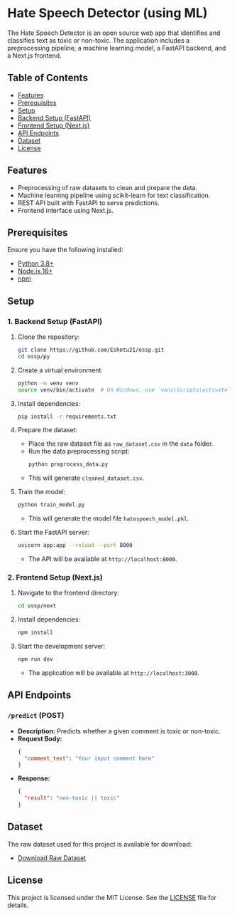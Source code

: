 # Hate Speech Detector (using ML)

The Hate Speech Detector is an open source web app that identifies and classifies text as toxic or non-toxic. The application includes a preprocessing pipeline, a machine learning model, a FastAPI backend, and a Next.js frontend.

## Table of Contents
- [Features](#features)
- [Prerequisites](#prerequisites)
- [Setup](#setup)
- [Backend Setup (FastAPI)](#1-backend-setup-fastapi)
- [Frontend Setup (Next.js)](#2-frontend-setup-nextjs)
- [API Endpoints](#api-endpoints)
- [Dataset](#dataset)
- [License](#license)

## Features

- Preprocessing of raw datasets to clean and prepare the data.
- Machine learning pipeline using scikit-learn for text classification.
- REST API built with FastAPI to serve predictions.
- Frontend interface using Next.js.

## Prerequisites

Ensure you have the following installed:

- [Python 3.8+](https://www.python.org/downloads/)
- [Node.js 16+](https://nodejs.org/)
- [npm](https://www.npmjs.com/)

## Setup

### 1. Backend Setup (FastAPI)

1. Clone the repository:
   ```bash
   git clone https://github.com/Eshetu21/ossp.git
   cd ossp/py
   ```

2. Create a virtual environment:
   ```bash
   python -m venv venv
   source venv/bin/activate  # On Windows, use `venv\Scripts\activate`
   ```

3. Install dependencies:
   ```bash
   pip install -r requirements.txt
   ```

4. Prepare the dataset:
   - Place the raw dataset file as `raw_dataset.csv` in the `data` folder.
   - Run the data preprocessing script:
     ```bash
     python preprocess_data.py
     ```
   - This will generate `cleaned_dataset.csv`.

5. Train the model:
   ```bash
   python train_model.py
   ```
   - This will generate the model file `hatespeech_model.pkl`.

6. Start the FastAPI server:
   ```bash
   uvicorn app:app --reload --port 8000
   ```
   - The API will be available at `http://localhost:8000`.

### 2. Frontend Setup (Next.js)

1. Navigate to the frontend directory:
   ```bash
   cd ossp/next
   ```

2. Install dependencies:
   ```bash
   npm install
   ```

3. Start the development server:
   ```bash
   npm run dev
   ```
   - The application will be available at `http://localhost:3000`.

## API Endpoints

### `/predict` (POST)

- **Description:** Predicts whether a given comment is toxic or non-toxic.
- **Request Body:**
  ```json
  {
    "comment_text": "Your input comment here"
  }
  ```
- **Response:**
  ```json
  {
    "result": "non-toxic || toxic"
  }
  ```
## Dataset

The raw dataset used for this project is available for download:
- [Download Raw Dataset](https://drive.google.com/file/d/18nMJ6sbiyiI4T-MwmopysF4QoWzMU-Kp/view?usp=drive_link)

## License

This project is licensed under the MIT License. See the [LICENSE](./LICENSE) file for details.
